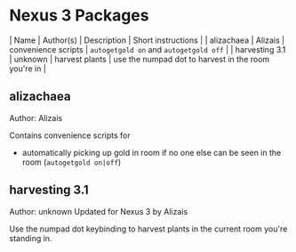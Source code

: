 # Nexus 3 Packages

| Name | Author(s) | Description | Short instructions |
| alizachaea | Alizais | convenience scripts | `autogetgold on` and `autogetgold off` |
| harvesting 3.1 | unknown | harvest plants | use the numpad dot to harvest in the room you're in | 

## alizachaea

Author: Alizais

Contains convenience scripts for
- automatically picking up gold in room if no one else can be seen in the room (`autogetgold on|off`)

## harvesting 3.1

Author: unknown
Updated for Nexus 3 by Alizais

Use the numpad dot keybinding to harvest plants in the current room you're standing in.
